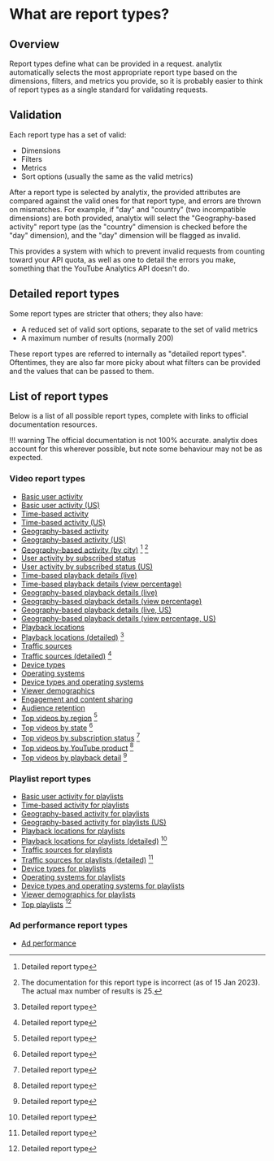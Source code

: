 # What are report types?

## Overview

Report types define what can be provided in a request.
analytix automatically selects the most appropriate report type based on the dimensions, filters, and metrics you provide, so it is probably easier to think of report types as a single standard for validating requests.

## Validation

Each report type has a set of valid:

* Dimensions
* Filters
* Metrics
* Sort options (usually the same as the valid metrics)

After a report type is selected by analytix, the provided attributes are compared against the valid ones for that report type, and errors are thrown on mismatches.
For example, if "day" and "country" (two incompatible dimensions) are both provided, analytix will select the "Geography-based activity" report type (as the "country" dimension is checked before the "day" dimension), and the "day" dimension will be flagged as invalid.

This provides a system with which to prevent invalid requests from counting toward your API quota, as well as one to detail the errors you make, something that the YouTube Analytics API doesn't do.

## Detailed report types

Some report types are stricter that others; they also have:

* A reduced set of valid sort options, separate to the set of valid metrics
* A maximum number of results (normally 200)

These report types are referred to internally as "detailed report types".
Oftentimes, they are also far more picky about what filters can be provided and the values that can be passed to them.

## List of report types

Below is a list of all possible report types, complete with links to official documentation resources.

!!! warning
    The official documentation is not 100% accurate.
    analytix does account for this wherever possible, but note some behaviour may not be as expected.

### Video report types

* [Basic user activity](https://developers.google.com/youtube/analytics/channel_reports#basic-user-activity-statistics)
* [Basic user activity (US)](https://developers.google.com/youtube/analytics/channel_reports#basic-user-activity-statistics-for-u.s.-states)
* [Time-based activity](https://developers.google.com/youtube/analytics/channel_reports#user-activity-by-country-for-specific-time-periods)
* [Time-based activity (US)](https://developers.google.com/youtube/analytics/channel_reports#user-activity-in-u.s.-states-for-specific-time-periods)
* [Geography-based activity](https://developers.google.com/youtube/analytics/channel_reports#user-activity-by-country)
* [Geography-based activity (US)](https://developers.google.com/youtube/analytics/channel_reports#user-activity-by-province)
* [Geography-based activity (by city)](https://developers.google.com/youtube/analytics/channel_reports#user-activity-by-city-=-250-results) [^1] [^2]
* [User activity by subscribed status](https://developers.google.com/youtube/analytics/channel_reports#user-activity-by-subscribed-status)
* [User activity by subscribed status (US)](https://developers.google.com/youtube/analytics/channel_reports#user-activity-by-subscribed-status-for-provinces)
* [Time-based playback details (live)](https://developers.google.com/youtube/analytics/channel_reports#playback-details-with-optional-time-dimension-and-liveorondemand-statistics)
* [Time-based playback details (view percentage)](https://developers.google.com/youtube/analytics/channel_reports#playback-details-with-optional-time-dimension-and-averageviewpercentage-metric)
* [Geography-based playback details (live)](https://developers.google.com/youtube/analytics/channel_reports#playback-details-by-country-with-liveorondemand-statistics)
* [Geography-based playback details (view percentage)](https://developers.google.com/youtube/analytics/channel_reports#playback-details-by-country-with-averageviewpercentage-metric)
* [Geography-based playback details (live, US)](https://developers.google.com/youtube/analytics/channel_reports#playback-details-by-province-with-liveorondemand-statistics)
* [Geography-based playback details (view percentage, US)](https://developers.google.com/youtube/analytics/channel_reports#playback-details-by-province-with-averageviewpercentage-metric)
* [Playback locations](https://developers.google.com/youtube/analytics/channel_reports#video-playback-location-report)
* [Playback locations (detailed)](https://developers.google.com/youtube/analytics/channel_reports#playback-location-detail-=-25-results) [^1]
* [Traffic sources](https://developers.google.com/youtube/analytics/channel_reports#traffic-source)
* [Traffic sources (detailed)](https://developers.google.com/youtube/analytics/channel_reports#traffic-source-detail-=-25-results) [^1]
* [Device types](https://developers.google.com/youtube/analytics/channel_reports#device-type)
* [Operating systems](https://developers.google.com/youtube/analytics/channel_reports#operating-system)
* [Device types and operating systems](https://developers.google.com/youtube/analytics/channel_reports#operating-system-and-device-type)
* [Viewer demographics](https://developers.google.com/youtube/analytics/channel_reports#demographic-reports)
* [Engagement and content sharing](https://developers.google.com/youtube/analytics/channel_reports#social-reports)
* [Audience retention](https://developers.google.com/youtube/analytics/channel_reports#audience-retention-reports)
* [Top videos by region](https://developers.google.com/youtube/analytics/channel_reports#top-videos-with-optional-regional-filters-=-200-results) [^1]
* [Top videos by state](https://developers.google.com/youtube/analytics/channel_reports#top-videos-by-state-=-200-results) [^1]
* [Top videos by subscription status](https://developers.google.com/youtube/analytics/channel_reports#top-videos-for-subscribed-or-unsubscribed-viewers=-200-results) [^1]
* [Top videos by YouTube product](https://developers.google.com/youtube/analytics/channel_reports#top-videos-by-youtube-product-=-200-results) [^1]
* [Top videos by playback detail](https://developers.google.com/youtube/analytics/channel_reports#top-videos-with-playback-detail-filters-=-200-results) [^1]

### Playlist report types

* [Basic user activity for playlists](https://developers.google.com/youtube/analytics/channel_reports#basic-stats-playlist-reports)
* [Time-based activity for playlists](https://developers.google.com/youtube/analytics/channel_reports#time-based-playlist-reports)
* [Geography-based activity for playlists](https://developers.google.com/youtube/analytics/channel_reports#playlist-activity-by-country)
* [Geography-based activity for playlists (US)](https://developers.google.com/youtube/analytics/channel_reports#playlist-activity-by-province)
* [Playback locations for playlists](https://developers.google.com/youtube/analytics/channel_reports#playback-location-playlist-reports)
* [Playback locations for playlists (detailed)](https://developers.google.com/youtube/analytics/channel_reports#playback-location-detail-=-25-results_1) [^1]
* [Traffic sources for playlists](https://developers.google.com/youtube/analytics/channel_reports#traffic-source-playlist-reports)
* [Traffic sources for playlists (detailed)](https://developers.google.com/youtube/analytics/channel_reports#traffic-source-detail-=-25-results_1) [^1]
* [Device types for playlists](https://developers.google.com/youtube/analytics/channel_reports#device-type_1)
* [Operating systems for playlists](https://developers.google.com/youtube/analytics/channel_reports#operating-system_1)
* [Device types and operating systems for playlists](https://developers.google.com/youtube/analytics/channel_reports#operating-system-and-device-type_1)
* [Viewer demographics for playlists](https://developers.google.com/youtube/analytics/channel_reports#demographic-playlist-reports)
* [Top playlists](https://developers.google.com/youtube/analytics/channel_reports#top-playlists-reports) [^1]

### Ad performance report types

* [Ad performance](https://developers.google.com/youtube/analytics/channel_reports#ad-performance-by-ad-type)

[^1]: Detailed report type
[^2]: The documentation for this report type is incorrect (as of 15 Jan 2023). The actual max number of results is 25.
